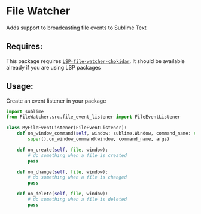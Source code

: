 # File Watcher

Adds support to broadcasting file events to Sublime Text 

## Requires:

This package requires [`LSP-file-watcher-chokidar`](https://packagecontrol.io/packages/LSP-file-watcher-chokidar). 
It should be available already if you are using LSP packages

## Usage:

Create an event listener in your package

```py
import sublime
from FileWatcher.src.file_event_listener import FileEventListener

class MyFileEventListener(FileEventListener):
    def on_window_command(self, window: sublime.Window, command_name: str, args):
        super().on_window_command(window, command_name, args)

    def on_create(self, file, window):
        # do something when a file is created
        pass

    def on_change(self, file, window):
        # do something when a file is changed
        pass

    def on_delete(self, file, window):
        # do something when a file is deleted
        pass
```
